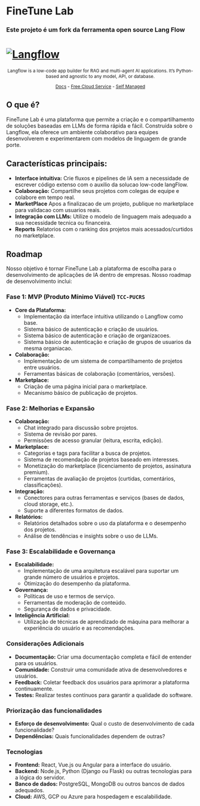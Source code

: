 <!-- markdownlint-disable MD030 -->


# FineTune Lab


### Este projeto é um fork da ferramenta open source Lang Flow


# [![Langflow](./docs/static/img/hero.png)](https://www.langflow.org)

<p align="center" style="font-size: 12px;">
    Langflow is a low-code app builder for RAG and multi-agent AI applications. It’s Python-based and agnostic to any model, API, or database.
</p>

<p align="center" style="font-size: 12px;">
    <a href="https://docs.langflow.org" style="text-decoration: underline;">Docs</a> -
    <a href="https://astra.datastax.com/signup?type=langflow" style="text-decoration: underline;">Free Cloud Service</a> -
    <a href="https://docs.langflow.org/getting-started-installation" style="text-decoration: underline;">Self Managed</a>
    
</p>


## O que é?
FineTune Lab é uma plataforma que permite a criação e o compartilhamento de soluções baseadas em LLMs de forma rápida e fácil. Construída sobre o Langflow, ela oferece um ambiente colaborativo para equipes desenvolverem e experimentarem com modelos de linguagem de grande porte.

## Características principais:
* **Interface intuitiva:** Crie fluxos e pipelines de IA sem a necessidade de escrever código extenso com o auxilio da solucao low-code langFlow.
* **Colaboração:** Compartilhe seus projetos com colegas de equipe e colabore em tempo real.
* **MarketPlace** Apos a finalizacao de um projeto, publique no marketplace para validacao com usuarios reais.
* **Integração com LLMs:** Utilize o modelo de linguagem mais adequado a sua necessidade tecnica ou financeira.
* **Reports** Relatorios com o ranking dos projetos mais acessados/curtidos no marketplace.

## Roadmap
Nosso objetivo é tornar FineTune Lab a plataforma de escolha para o desenvolvimento de aplicações de IA dentro de empresas. Nosso roadmap de desenvolvimento inclui:

### Fase 1: MVP (Produto Mínimo Viável) `TCC-PUCRS`
* **Core da Plataforma:**
  * Implementação da interface intuitiva utilizando o Langflow como base.
  * Sistema básico de autenticação e criação de usuários.
  * Sistema básico de autenticação e criação de organizacoes.
  * Sistema básico de autenticação e criação de grupos de usuarios da mesma organiacao.
* **Colaboração:**
  * Implementação de um sistema de compartilhamento de projetos entre usuários.
  * Ferramentas básicas de colaboração (comentários, versões).
* **Marketplace:**
  * Criação de uma página inicial para o marketplace.
  * Mecanismo básico de publicação de projetos.

### Fase 2: Melhorias e Expansão
* **Colaboração:**
  * Chat integrado para discussão sobre projetos.
  * Sistema de revisão por pares.
  * Permissões de acesso granular (leitura, escrita, edição).
* **Marketplace:**
  * Categorias e tags para facilitar a busca de projetos.
  * Sistema de recomendação de projetos baseado em interesses.
  * Monetização do marketplace (licenciamento de projetos, assinatura premium).
  * Ferramentas de avaliação de projetos (curtidas, comentários, classificações).
* **Integração:**
  * Conectores para outras ferramentas e serviços (bases de dados, cloud storage, etc.).
  * Suporte a diferentes formatos de dados.
* **Relatórios:**
  * Relatórios detalhados sobre o uso da plataforma e o desempenho dos projetos.
  * Análise de tendências e insights sobre o uso de LLMs.

### Fase 3: Escalabilidade e Governança
* **Escalabilidade:**
  * Implementação de uma arquitetura escalável para suportar um grande número de usuários e projetos.
  * Otimização do desempenho da plataforma.
* **Governança:**
  * Políticas de uso e termos de serviço.
  * Ferramentas de moderação de conteúdo.
  * Segurança de dados e privacidade.
* **Inteligência Artificial:**
  * Utilização de técnicas de aprendizado de máquina para melhorar a experiência do usuário e as recomendações.

### Considerações Adicionais
* **Documentação:** Criar uma documentação completa e fácil de entender para os usuários.
* **Comunidade:** Construir uma comunidade ativa de desenvolvedores e usuários.
* **Feedback:** Coletar feedback dos usuários para aprimorar a plataforma continuamente.
* **Testes:** Realizar testes contínuos para garantir a qualidade do software.

### Priorização das funcionalidades
* **Esforço de desenvolvimento:** Qual o custo de desenvolvimento de cada funcionalidade?
* **Dependências:** Quais funcionalidades dependem de outras?

### Tecnologias
* **Frontend:** React, Vue.js ou Angular para a interface do usuário.
* **Backend:** Node.js, Python (Django ou Flask) ou outras tecnologias para a lógica do servidor.
* **Banco de dados:** PostgreSQL, MongoDB ou outros bancos de dados adequados.
* **Cloud:** AWS, GCP ou Azure para hospedagem e escalabilidade.


